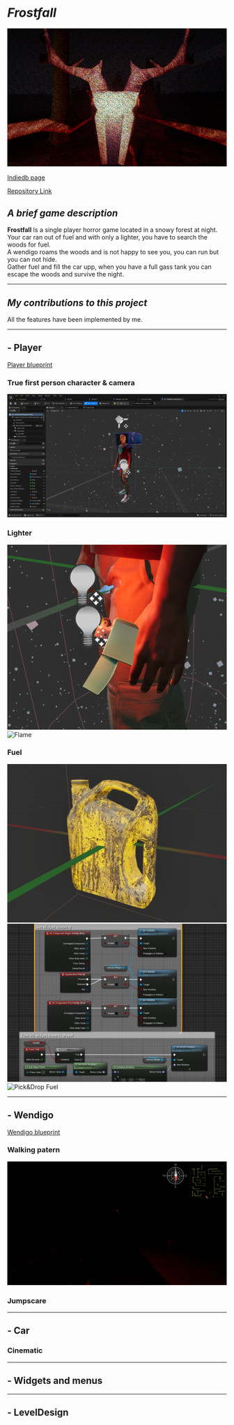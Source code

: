 # *Frostfall*

![Frostfall Jumpscare](/Frostfall/Images/Jumpscare.png)  

[Indiedb page](https://www.indiedb.com/games/frostfall)  

[Repository Link](https://github.com/Gankare/FrostfallHorrorGame)  

## *A brief game description*  

**Frostfall** Is a single player horror game located in a snowy forest at night. Your car ran out of fuel and with only a lighter, you have to search the woods for fuel.  
A wendigo roams the woods and is not happy to see you, you can run but you can not hide.  
Gather fuel and fill the car upp, when you have a full gass tank you can escape the woods and survive the night.  

---

## *My contributions to this project*

All the features have been implemented by me. 

---  

## - Player  
[Player blueprint](https://blueprintue.com/blueprint/ydhxzuci/)  
### True first person character & camera  
![Player](/Frostfall/Images/Player.png)  
### Lighter  
![Lighter](/Frostfall/Images/Lighter.png)  
![Flame](/Frostfall/Images/Flame.gif)  
### Fuel  
![FuelCan](/Frostfall/Images/FuelCan.png) 
![FuelCan_Code](/Frostfall/Images/FuelCode.png) 
![Pick&Drop Fuel](/Frostfall/Images/PickUp&Drop.gif) 

---  

## - Wendigo  
[Wendigo blueprint](https://blueprintue.com/blueprint/rngndrt9/)  
### Walking patern  
![Wendigo Running](/Frostfall/Images/RunningWendigo.gif) 
### Jumpscare  
---  

## - Car  
### Cinematic    
---  
## - Widgets and menus  

---  
## - LevelDesign   

